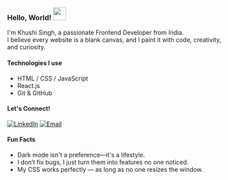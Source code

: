 ### Hello, World! <img src="https://camo.githubusercontent.com/d04509037f646eab5c2d6d130574ef059fa8eef92e45a139a827a8d06e9d5042/68747470733a2f2f656d6f6a69732e736c61636b6d6f6a69732e636f6d2f656d6f6a69732f696d616765732f313533363335313037352f343539342f626c6f622d776176652e676966" width="30"/>
I'm Khushi Singh, a passionate Frontend Developer from India.<br>
I believe every website is a blank canvas, and I paint it with code, creativity, and curiosity.

####  Technologies I use

- HTML / CSS / JavaScript
- React.js 
- Git & GitHub

####  Let's Connect!

[![LinkedIn](https://img.shields.io/badge/LinkedIn-blue?style=for-the-badge&logo=linkedin&logoColor=white)](https://linkedin.com/in/khushisingh50)
[![Email](https://img.shields.io/badge/Email-D14836?style=for-the-badge&logo=gmail&logoColor=white)](mailto:ksingh237890@gmail.com)

####  Fun Facts

-  Dark mode isn't a preference—it's a lifestyle.
-  I don’t fix bugs, I just turn them into features no one noticed.
-  My CSS works perfectly — as long as no one resizes the window.




<!--
**Khushisingh-dev/Khushisingh-dev** is a ✨ _special_ ✨ repository because its `README.md` (this file) appears on your GitHub profile.

Here are some ideas to get you started:

- 🔭 I’m currently working on ...
- 🌱 I’m currently learning ...
- 👯 I’m looking to collaborate on ...
- 🤔 I’m looking for help with ...
- 💬 Ask me about ...
- 📫 How to reach me: ...
- 😄 Pronouns: ...
- ⚡ Fun fact: ...
-->
